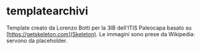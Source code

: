 # templatearchivi
Template creato da Lorenzo Botti per la 3IB dell'ITIS Paleocapa basato su [https://getskeleton.com](Skeleton).
Le immagini sono prese da Wikipedia: servono da placeholder.
